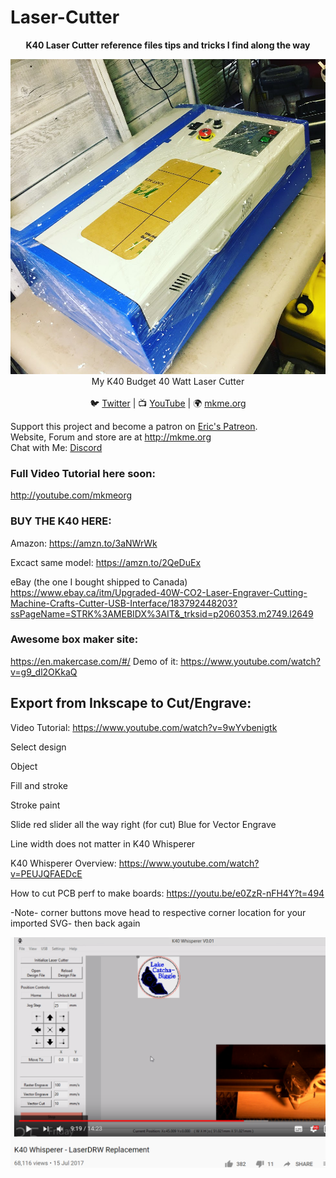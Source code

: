 # Laser-Cutter


<p align="center">
<b>K40 Laser Cutter reference files tips and tricks I find along the way</b><br>

<p align="center"><img src="https://github.com/MKme/Laser-Cutter/blob/master/Images/k40-mkmeorg.jpg"/>
My K40 Budget 40 Watt Laser Cutter
  <br>
<br>🐦 <a href="https://twitter.com/mkmeorg">Twitter</a>
| 📺 <a href="https://www.youtube.com/mkmeorg">YouTube</a>
| 🌍 <a href="http://www.mkme.org">mkme.org</a><br>

Support this project and become a patron on <a href="http://mkme.org/patreon">Eric's Patreon</a>.<br>
Website, Forum and store are at http://mkme.org <br>
Chat with Me: <a href="https://discord.gg/j9S4Fgv">Discord</a></b>
</p>

### Full Video Tutorial here soon:
http://youtube.com/mkmeorg

### BUY THE K40 HERE:
Amazon: https://amzn.to/3aNWrWk

Excact same model: https://amzn.to/2QeDuEx

eBay (the one I bought shipped to Canada) https://www.ebay.ca/itm/Upgraded-40W-CO2-Laser-Engraver-Cutting-Machine-Crafts-Cutter-USB-Interface/183792448203?ssPageName=STRK%3AMEBIDX%3AIT&_trksid=p2060353.m2749.l2649

### Awesome box maker site: 
https://en.makercase.com/#/
Demo of it: https://www.youtube.com/watch?v=g9_dl2OKkaQ 

## Export from Inkscape to Cut/Engrave:

Video Tutorial: https://www.youtube.com/watch?v=9wYvbenigtk

Select design

Object

Fill and stroke

Stroke paint

Slide red slider all the way right (for cut)  Blue for Vector Engrave

Line width does not matter in K40 Whisperer

K40 Whisperer Overview: https://www.youtube.com/watch?v=PEUJQFAEDcE

How to cut PCB perf to make boards: https://youtu.be/e0ZzR-nFH4Y?t=494 

-Note- corner buttons move head to respective corner location for your imported SVG- then back again
<p align="center"><img src="https://github.com/MKme/Laser-Cutter/blob/master/Images/Whisperer-Corners%20move%20laser%20to%20each%20corner%20of%20image%20then%20back.PNG"/></p>
